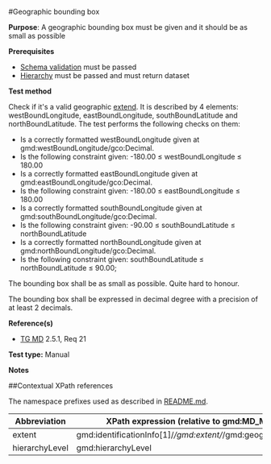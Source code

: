 #Geographic bounding box

**Purpose**: A geographic bounding box must be given and it should be as small as possible

**Prerequisites**
* [Schema validation](schema-validation.md) must be passed
* [Hierarchy](hierarchy.md) must be passed and must return dataset


**Test method**

Check if it's a valid geographic [extend](#extent). It is described by 4 elements: westBoundLongitude, eastBoundLongitude, southBoundLatitude and northBoundLatitude. The test performs the following checks on them:
*	Is a correctly formatted westBoundLongitude given at gmd:westBoundLongitude/gco:Decimal.
*	Is the following constraint given: -180.00 ≤ westBoundLongitude ≤ 180.00
*	Is a correctly formatted eastBoundLongitude given at gmd:eastBoundLongitude/gco:Decimal.
*	Is the following constraint given: -180.00 ≤ eastBoundLongitude ≤ 180.00
*	Is a correctly formatted southBoundLongitude given at gmd:southBoundLongitude/gco:Decimal.
*	Is the following constraint given: -90.00 ≤ southBoundLatitude ≤ northBoundLatitude
*	Is a correctly formatted northBoundLongitude given at gmd:northBoundLongitude/gco:Decimal.
*	Is the following constraint given: southBoundLatitude ≤ northBoundLatitude ≤ 90.00;

The bounding box shall be as small as possible. Quite hard to honour.

The bounding box shall be expressed in decimal degree with a precision of at least 2 decimals.

**Reference(s)**	 

* [TG MD](./README.md#ref_TG_MD) 2.5.1, Req 21


**Test type:** Manual

**Notes**

##Contextual XPath references

The namespace prefixes used as described in [README.md](./README.md#namespaces).

Abbreviation                                   |  XPath expression (relative to gmd:MD_Metadata)
-----------------------------------------------| -------------------------------------------------------------------------
<a name="extent"></a> extent  | gmd:identificationInfo[1]/*/gmd:extent/*/gmd:geographicElement/*/
<a name="hierarchyLevel"></a> hierarchyLevel | gmd:hierarchyLevel

